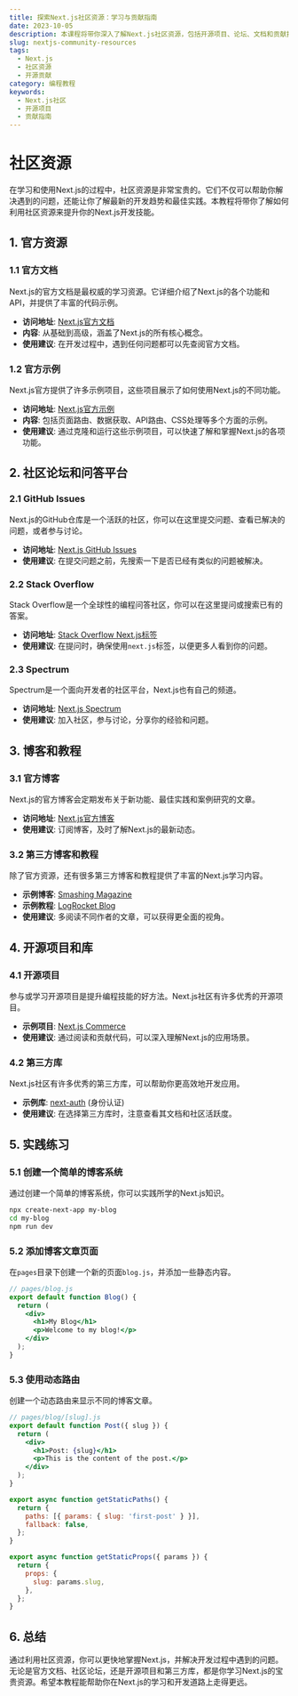 ```yaml
---
title: 探索Next.js社区资源：学习与贡献指南
date: 2023-10-05
description: 本课程将带你深入了解Next.js社区资源，包括开源项目、论坛、文档和贡献指南，帮助你更好地学习和贡献于Next.js生态系统。
slug: nextjs-community-resources
tags:
  - Next.js
  - 社区资源
  - 开源贡献
category: 编程教程
keywords:
  - Next.js社区
  - 开源项目
  - 贡献指南
---
```


# 社区资源

在学习和使用Next.js的过程中，社区资源是非常宝贵的。它们不仅可以帮助你解决遇到的问题，还能让你了解最新的开发趋势和最佳实践。本教程将带你了解如何利用社区资源来提升你的Next.js开发技能。

## 1. 官方资源

### 1.1 官方文档

Next.js的官方文档是最权威的学习资源。它详细介绍了Next.js的各个功能和API，并提供了丰富的代码示例。

- **访问地址**: [Next.js官方文档](https://nextjs.org/docs)
- **内容**: 从基础到高级，涵盖了Next.js的所有核心概念。
- **使用建议**: 在开发过程中，遇到任何问题都可以先查阅官方文档。

### 1.2 官方示例

Next.js官方提供了许多示例项目，这些项目展示了如何使用Next.js的不同功能。

- **访问地址**: [Next.js官方示例](https://github.com/vercel/next.js/tree/canary/examples)
- **内容**: 包括页面路由、数据获取、API路由、CSS处理等多个方面的示例。
- **使用建议**: 通过克隆和运行这些示例项目，可以快速了解和掌握Next.js的各项功能。

## 2. 社区论坛和问答平台

### 2.1 GitHub Issues

Next.js的GitHub仓库是一个活跃的社区，你可以在这里提交问题、查看已解决的问题，或者参与讨论。

- **访问地址**: [Next.js GitHub Issues](https://github.com/vercel/next.js/issues)
- **使用建议**: 在提交问题之前，先搜索一下是否已经有类似的问题被解决。

### 2.2 Stack Overflow

Stack Overflow是一个全球性的编程问答社区，你可以在这里提问或搜索已有的答案。

- **访问地址**: [Stack Overflow Next.js标签](https://stackoverflow.com/questions/tagged/next.js)
- **使用建议**: 在提问时，确保使用`next.js`标签，以便更多人看到你的问题。

### 2.3 Spectrum

Spectrum是一个面向开发者的社区平台，Next.js也有自己的频道。

- **访问地址**: [Next.js Spectrum](https://spectrum.chat/next-js)
- **使用建议**: 加入社区，参与讨论，分享你的经验和问题。

## 3. 博客和教程

### 3.1 官方博客

Next.js的官方博客会定期发布关于新功能、最佳实践和案例研究的文章。

- **访问地址**: [Next.js官方博客](https://nextjs.org/blog)
- **使用建议**: 订阅博客，及时了解Next.js的最新动态。

### 3.2 第三方博客和教程

除了官方资源，还有很多第三方博客和教程提供了丰富的Next.js学习内容。

- **示例博客**: [Smashing Magazine](https://www.smashingmagazine.com/tag/nextjs/)
- **示例教程**: [LogRocket Blog](https://blog.logrocket.com/tag/next-js/)
- **使用建议**: 多阅读不同作者的文章，可以获得更全面的视角。

## 4. 开源项目和库

### 4.1 开源项目

参与或学习开源项目是提升编程技能的好方法。Next.js社区有许多优秀的开源项目。

- **示例项目**: [Next.js Commerce](https://github.com/vercel/commerce)
- **使用建议**: 通过阅读和贡献代码，可以深入理解Next.js的应用场景。

### 4.2 第三方库

Next.js社区有许多优秀的第三方库，可以帮助你更高效地开发应用。

- **示例库**: [next-auth](https://next-auth.js.org/) (身份认证)
- **使用建议**: 在选择第三方库时，注意查看其文档和社区活跃度。

## 5. 实践练习

### 5.1 创建一个简单的博客系统

通过创建一个简单的博客系统，你可以实践所学的Next.js知识。

```bash
npx create-next-app my-blog
cd my-blog
npm run dev
```

### 5.2 添加博客文章页面

在`pages`目录下创建一个新的页面`blog.js`，并添加一些静态内容。

```jsx
// pages/blog.js
export default function Blog() {
  return (
    <div>
      <h1>My Blog</h1>
      <p>Welcome to my blog!</p>
    </div>
  );
}
```

### 5.3 使用动态路由

创建一个动态路由来显示不同的博客文章。

```jsx
// pages/blog/[slug].js
export default function Post({ slug }) {
  return (
    <div>
      <h1>Post: {slug}</h1>
      <p>This is the content of the post.</p>
    </div>
  );
}

export async function getStaticPaths() {
  return {
    paths: [{ params: { slug: 'first-post' } }],
    fallback: false,
  };
}

export async function getStaticProps({ params }) {
  return {
    props: {
      slug: params.slug,
    },
  };
}
```

## 6. 总结

通过利用社区资源，你可以更快地掌握Next.js，并解决开发过程中遇到的问题。无论是官方文档、社区论坛，还是开源项目和第三方库，都是你学习Next.js的宝贵资源。希望本教程能帮助你在Next.js的学习和开发道路上走得更远。